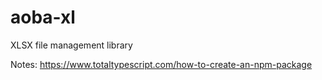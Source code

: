 # aoba-xl

XLSX file management library

Notes: https://www.totaltypescript.com/how-to-create-an-npm-package